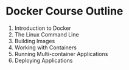 # Docker Course Outline

1. Introduction to Docker
2. The Linux Command Line
3. Building Images
4. Working with Containers
5. Running Multi-container Applications
6. Deploying Applications
